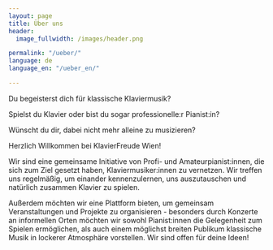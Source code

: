 ```yaml
---
layout: page
title: Über uns
header:
  image_fullwidth: /images/header.png

permalink: "/ueber/"
language: de
language_en: "/ueber_en/"

---
```



Du begeisterst dich für klassische Klaviermusik?

Spielst du Klavier oder bist du sogar professionelle:r Pianist:in?

Wünscht du dir, dabei nicht mehr alleine zu musizieren?
 
Herzlich Willkommen bei KlavierFreude Wien!
 
Wir sind eine gemeinsame Initiative von Profi- und Amateurpianist:innen, die sich zum Ziel gesetzt haben, Klaviermusiker:innen zu vernetzen. 
Wir treffen uns regelmäßig, um einander kennenzulernen, uns auszutauschen und natürlich zusammen Klavier zu spielen.

Außerdem möchten wir eine Plattform bieten, um gemeinsam Veranstaltungen und
Projekte zu organisieren - besonders durch Konzerte an informellen Orten möchten wir sowohl
Pianist:innen die Gelegenheit zum Spielen ermöglichen, als auch einem möglichst breiten Publikum
klassische Musik in lockerer Atmosphäre vorstellen. Wir sind offen für deine Ideen!
 

